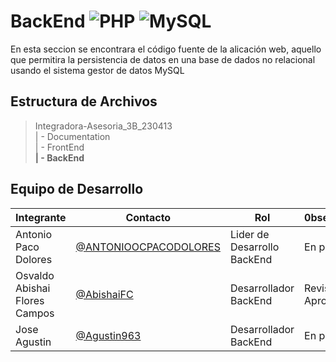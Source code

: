 # BackEnd ![PHP](https://img.shields.io/badge/PHP-777BB4?logo=php&logoColor=white) ![MySQL](https://img.shields.io/badge/MySQL-4479A1?logo=mysql&logoColor=white)

En esta seccion se encontrara el código fuente de la alicación web, aquello que permitira la persistencia de datos en una base de dados no relacional usando el sistema gestor de datos MySQL

## Estructura de Archivos

>Integradora-Asesoria_3B_230413 <br>
>| - Documentation <br>
>| - FrontEnd <br>
>**| - BackEnd** <br>

## Equipo de Desarrollo

|Integrante|Contacto|Rol|0bservaciones|
|----------|--------|---|-------------|
|Antonio Paco Dolores|[@ANTONIOOCPACODOLORES](https://github.com/ANTONIOOCPACODOLORES)|Lider de Desarrollo BackEnd|En proceso|
|Osvaldo Abishai Flores Campos|[@AbishaiFC](https://github.com/AbishaiFC)|Desarrollador BackEnd|Revisado y Aprobado|
|Jose Agustin|[@Agustin963](https://github.com/Agustin963S)|Desarrollador BackEnd|En proceso|

